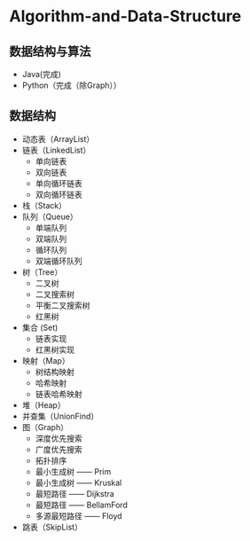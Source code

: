 # Algorithm-and-Data-Structure
## 数据结构与算法
* Java(完成)
* Python（完成（除Graph））

## 数据结构
* 动态表（ArrayList）
* 链表（LinkedList）
  * 单向链表
  * 双向链表
  * 单向循环链表
  * 双向循环链表
* 栈（Stack）
* 队列（Queue）
  * 单端队列
  * 双端队列
  * 循环队列
  * 双端循环队列
* 树（Tree）
  * 二叉树
  * 二叉搜索树
  * 平衡二叉搜索树
  * 红黑树
* 集合 (Set)
  * 链表实现
  * 红黑树实现
* 映射（Map）
  * 树结构映射
  * 哈希映射
  * 链表哈希映射
* 堆（Heap）
* 并查集（UnionFind）
* 图（Graph）
  * 深度优先搜索
  * 广度优先搜索
  * 拓扑排序
  * 最小生成树 —— Prim
  * 最小生成树 —— Kruskal
  * 最短路径 —— Dijkstra
  * 最短路径 —— BellamFord
  * 多源最短路径 —— Floyd
* 跳表（SkipList）
